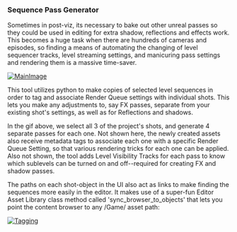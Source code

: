 ### Sequence Pass Generator

Sometimes in post-viz, its necessary to bake out other unreal passes so they could be used in editing for extra shadow, reflections and effects work.  This becomes a huge task when there are hundreds of cameras and episodes, so finding a means of automating the changing of level sequencer tracks, level streaming settings, and manicuring pass settings and rendering them is a massive time-saver.

[![MainImage](https://david-miller.life/images/sequence_tool.gif)](https://david-miller.life/images/sequence_tool.gif)


This tool utilizes python to make copies of selected level sequences in order to tag and associate Render Queue settings with individual shots.  This lets you make any adjustments to, say FX passes, separate from your existing shot's settings, as well as for Reflections and shadows.

In the gif above, we select all 3 of the project's shots, and generate 4 separate passes for each one.  Not shown here, the newly created assets also receive metadata tags to associate each one with a specific Render Queue Setting, so that various rendering tricks for each one can be applied.  Also not shown, the tool adds Level Visibility Tracks for each pass to know which sublevels can be turned on and off--required for creating FX and shadow passes.

The paths on each shot-object in the UI also act as links to make finding the sequences more easily in the editor.  It makes use of a super-fun Editor Asset Library class method called 'sync_browser_to_objects' that lets you point the content browser to any /Game/ asset path:

[![Tagging](https://david-miller.life/images/sync_browser.png)](https://david-miller.life/images/sync_browser.png)
